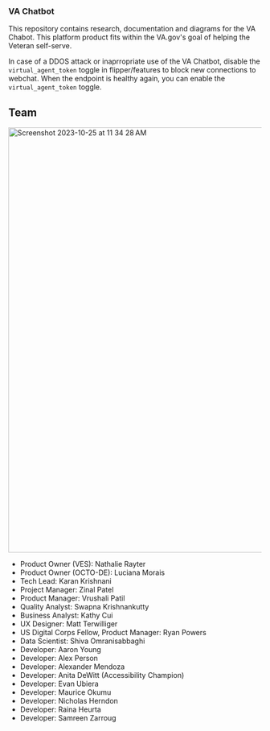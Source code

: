 ### VA Chatbot

This repository contains research, documentation and diagrams for the VA Chabot. This platform product fits within the VA.gov's goal of helping the Veteran self-serve.

In case of a DDOS attack or inaprropriate use of the VA Chatbot, disable the `virtual_agent_token` toggle in flipper/features to block new connections to webchat. When the endpoint is healthy again, you can enable the `virtual_agent_token` toggle.

## Team ##
<img width="845" alt="Screenshot 2023-10-25 at 11 34 28 AM" src="https://github.com/department-of-veterans-affairs/va.gov-team/assets/98479064/d9a862f2-d541-452d-9b0a-91b94ec0a31d">


- Product Owner (VES): Nathalie Rayter
- Product Owner (OCTO-DE): Luciana Morais
- Tech Lead: Karan Krishnani
- Project Manager: Zinal Patel
- Product Manager: Vrushali Patil
- Quality Analyst: Swapna Krishnankutty
- Business Analyst: Kathy Cui
- UX Designer: Matt Terwilliger
- US Digital Corps Fellow, Product Manager: Ryan Powers
- Data Scientist: Shiva Omranisabbaghi
- Developer: Aaron Young
- Developer: Alex Person
- Developer: Alexander Mendoza
- Developer: Anita DeWitt (Accessibility Champion)
- Developer: Evan Ubiera
- Developer: Maurice Okumu
- Developer: Nicholas Herndon
- Developer: Raina Heurta
- Developer: Samreen Zarroug
